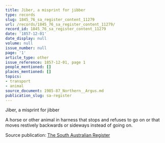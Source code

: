 ```yaml
---
title: Jiber, a misprint for jibber
type: records
slug: 1845_76_sa_register_content_11279
url: /records/1845_76_sa_register_content_11279/
record_id: 1845_76_sa_register_content_11279
date: '1857-12-01'
date_display: null
volume: null
issue_number: null
page: '1'
article_type: other
issue_reference: 1857-12-01, page 1
people_mentioned: []
places_mentioned: []
topics:
- transport
- animal
source_document: 1985-87_Northern__Argus.md
publication_slug: sa-register
---
```


Jiber, a misprint for jibber

A horse or other animal in harness that stops and refuses to go on or that moves restively backwards or sideways instead of going on.

Source publication: [The South Australian Register](/publications/sa-register/)
